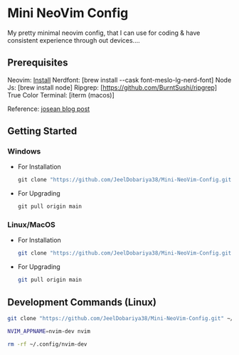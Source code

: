 # Mini NeoVim Config

My pretty minimal neovim config, that I can use for coding & have consistent experience through out devices....

## Prerequisites

Neovim: [Install](https://github.com/neovim/neovim/blob/master/INSTALL.md)
Nerdfont: [brew install --cask font-meslo-lg-nerd-font]
Node Js: [brew install node]
Ripgrep: [https://github.com/BurntSushi/ripgrep]
True Color Terminal: [iterm (macos)]

Reference: [josean blog post](https://www.josean.com/posts/how-to-setup-neovim-2024)

## Getting Started

### Windows

- For Installation

    ```powershell
    git clone "https://github.com/JeelDobariya38/Mini-NeoVim-Config.git" "$env:LOCALAPPDATA\nvim"
    ```

- For Upgrading
    ```powershell
    git pull origin main
    ```

### Linux/MacOS

- For Installation

    ```bash
    git clone "https://github.com/JeelDobariya38/Mini-NeoVim-Config.git" ~/.config/nvim
    ```

- For Upgrading
    ```bash
    git pull origin main
    ```

## Development Commands (Linux)

```bash
git clone "https://github.com/JeelDobariya38/Mini-NeoVim-Config.git" ~/.config/nvim-dev

NVIM_APPNAME=nvim-dev nvim
```

```bash
rm -rf ~/.config/nvim-dev
```


